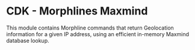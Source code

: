 # CDK - Morphlines Maxmind

This module contains Morphline commands that return Geolocation information 
for a given IP address, using an efficient in-memory Maxmind database lookup.